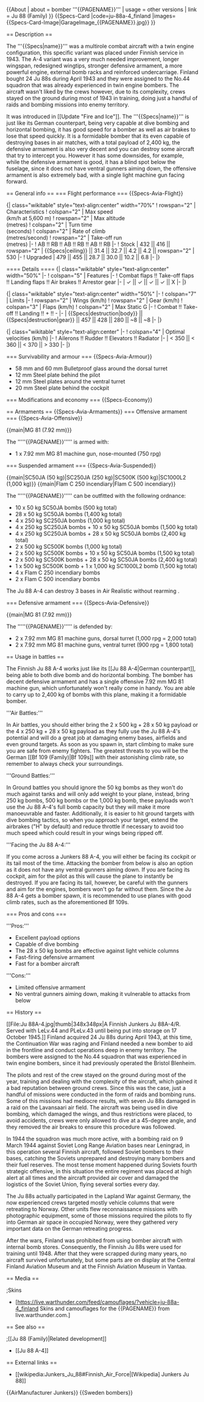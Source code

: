 {{About
| about = bomber '''{{PAGENAME}}'''
| usage = other versions
| link = Ju 88 (Family)
}}
{{Specs-Card
|code=ju-88a-4_finland
|images={{Specs-Card-Image|GarageImage_{{PAGENAME}}.jpg}}
}}

== Description ==
<!-- ''In the description, the first part should be about the history of and the creation and combat usage of the aircraft, as well as its key features. In the second part, tell the reader about the aircraft in the game. Insert a screenshot of the vehicle, so that if the novice player does not remember the vehicle by name, he will immediately understand what kind of vehicle the article is talking about.'' -->
The '''{{Specs|name}}''' was a multirole combat aircraft with a twin engine configuration, this specific variant was placed under Finnish service in 1943.  The A-4 variant was a very much needed improvement, longer wingspan, redesigned wingtips, stronger defensive armament, a more powerful engine, external bomb racks and reinforced undercarriage. Finland bought 24 Ju 88s during April 1943 and they were assigned to the No.44 squadron that was already experienced in twin engine bombers. The aircraft wasn't liked by the crews however, due to its complexity, crews stayed on the ground during most of 1943 in training, doing just a handful of raids and bombing missions into enemy territory.

It was introduced in [[Update "Fire and Ice"]]. The '''{{Specs|name}}''' is just like its German counterpart, being very capable at dive bombing and horizontal bombing, it has good speed for a bomber as well as air brakes to lose that speed quickly. It is a formidable bomber that its even capable of destroying bases in air matches, with a total payload of 2,400 kg, the defensive armament is also very decent and you can destroy some aircraft that try to intercept you. However it has some downsides, for example, while the defensive armament is good, it has a blind spot below the fuselage, since it does not have ventral gunners aiming down, the offensive armament is also extremely bad, with a single light machine gun facing forward.

== General info ==
=== Flight performance ===
{{Specs-Avia-Flight}}
<!-- ''Describe how the aircraft behaves in the air. Speed, manoeuvrability, acceleration and allowable loads - these are the most important characteristics of the vehicle.'' -->

{| class="wikitable" style="text-align:center" width="70%"
! rowspan="2" | Characteristics
! colspan="2" | Max speed<br>(km/h at 5,600 m)
! rowspan="2" | Max altitude<br>(metres)
! colspan="2" | Turn time<br>(seconds)
! colspan="2" | Rate of climb<br>(metres/second)
! rowspan="2" | Take-off run<br>(metres)
|-
! AB !! RB !! AB !! RB !! AB !! RB
|-
! Stock
| 432 || 416 || rowspan="2" | {{Specs|ceiling}} || 31.4 || 32.7 || 4.2 || 4.2 || rowspan="2" | 530
|-
! Upgraded
| 479 || 455 || 28.7 || 30.0 || 10.2 || 6.8
|-
|}

==== Details ====
{| class="wikitable" style="text-align:center" width="50%"
|-
! colspan="5" | Features
|-
! Combat flaps !! Take-off flaps !! Landing flaps !! Air brakes !! Arrestor gear
|-
| ✓ || ✓ || ✓ || ✓ || X     <!-- ✓ -->
|-
|}

{| class="wikitable" style="text-align:center" width="50%"
|-
! colspan="7" | Limits
|-
! rowspan="2" | Wings (km/h)
! rowspan="2" | Gear (km/h)
! colspan="3" | Flaps (km/h)
! colspan="2" | Max Static G
|-
! Combat !! Take-off !! Landing !! + !! -
|-
| {{Specs|destruction|body}} || {{Specs|destruction|gear}} || 457 || 428 || 280 || ~8 || ~8
|-
|}

{| class="wikitable" style="text-align:center"
|-
! colspan="4" | Optimal velocities (km/h)
|-
! Ailerons !! Rudder !! Elevators !! Radiator
|-
| < 350 || < 360 || < 370 || > 330
|-
|}

=== Survivability and armour ===
{{Specs-Avia-Armour}}
<!-- ''Examine the survivability of the aircraft. Note how vulnerable the structure is and how secure the pilot is, whether the fuel tanks are armoured, etc. Describe the armour, if there is any, and also mention the vulnerability of other critical aircraft systems.'' -->

* 58 mm and 60 mm Bulletproof glass around the dorsal turret
* 12 mm Steel plate behind the pilot
* 12 mm Steel plates around the ventral turret
* 20 mm Steel plate behind the cockpit

=== Modifications and economy ===
{{Specs-Economy}}

== Armaments ==
{{Specs-Avia-Armaments}}
=== Offensive armament ===
{{Specs-Avia-Offensive}}
<!-- ''Describe the offensive armament of the aircraft, if any. Describe how effective the cannons and machine guns are in a battle, and also what belts or drums are better to use. If there is no offensive weaponry, delete this subsection.'' -->
{{main|MG 81 (7.92 mm)}}

The '''''{{PAGENAME}}''''' is armed with:

* 1 x 7.92 mm MG 81 machine gun, nose-mounted (750 rpg)

=== Suspended armament ===
{{Specs-Avia-Suspended}}
<!-- ''Describe the aircraft's suspended armament: additional cannons under the wings, bombs, rockets and torpedoes. This section is especially important for bombers and attackers. If there is no suspended weaponry remove this subsection.'' -->
{{main|SC50JA (50 kg)|SC250JA (250 kg)|SC500K (500 kg)|SC1000L2 (1,000 kg)}}
{{main|Flam C 250 incendiary|Flam C 500 incendiary}}

The '''''{{PAGENAME}}''''' can be outfitted with the following ordnance:

* 10 x 50 kg SC50JA bombs (500 kg total)
* 28 x 50 kg SC50JA bombs (1,400 kg total)
* 4 x 250 kg SC250JA bombs (1,000 kg total)
* 4 x 250 kg SC250JA bombs + 10 x 50 kg SC50JA bombs (1,500 kg total)
* 4 x 250 kg SC250JA bombs + 28 x 50 kg SC50JA bombs (2,400 kg total)
* 2 x 500 kg SC500K bombs (1,000 kg total)
* 2 x 500 kg SC500K bombs + 10 x 50 kg SC50JA bombs (1,500 kg total)
* 2 x 500 kg SC500K bombs + 28 x 50 kg SC50JA bombs (2,400 kg total)
* 1 x 500 kg SC500K bomb + 1 x 1,000 kg SC1000L2 bomb (1,500 kg total)
* 4 x Flam C 250 incendiary bombs
* 2 x Flam C 500 incendiary bombs

The Ju 88 A-4 can destroy 3 bases in Air Realistic without rearming .

=== Defensive armament ===
{{Specs-Avia-Defensive}}
<!-- ''Defensive armament with turret machine guns or cannons, crewed by gunners. Examine the number of gunners and what belts or drums are better to use. If defensive weaponry is not available, remove this subsection.'' -->
{{main|MG 81 (7.92 mm)}}

The '''''{{PAGENAME}}''''' is defended by:

* 2 x 7.92 mm MG 81 machine guns, dorsal turret (1,000 rpg = 2,000 total)
* 2 x 7.92 mm MG 81 machine guns, ventral turret (900 rpg = 1,800 total)

== Usage in battles ==
<!-- ''Describe the tactics of playing in the aircraft, the features of using aircraft in a team and advice on tactics. Refrain from creating a "guide" - do not impose a single point of view, but instead, give the reader food for thought. Examine the most dangerous enemies and give recommendations on fighting them. If necessary, note the specifics of the game in different modes (AB, RB, SB).'' -->
The Finnish Ju 88 A-4 works just like its [[Ju 88 A-4|German counterpart]], being able to both dive bomb and do horizontal bombing. The bomber has decent defensive armament and has a single offensive 7.92 mm MG 81 machine gun, which unfortunately won't really come in handy. You are able to carry up to 2,400 kg of bombs with this plane, making it a formidable bomber.

'''Air Battles:'''

In Air battles, you should either bring the 2 x 500 kg + 28 x 50 kg payload or the 4 x 250 kg + 28 x 50 kg payload as they fully use the Ju 88 A-4's potential and will do a great job at damaging enemy bases, airfields and even ground targets. As soon as you spawn in, start climbing to make sure you are safe from enemy fighters. The greatest threats to you will be the German [[Bf 109 (Family)|Bf 109s]] with their astonishing climb rate, so remember to always check your surroundings.

'''Ground Battles:'''

In Ground battles you should ignore the 50 kg bombs as they won't do much against tanks and will only add weight to your plane, instead, bring 250 kg bombs, 500 kg bombs or the 1,000 kg bomb, these payloads won't use the Ju 88 A-4's full bomb capacity but they will make it more manoeuvrable and faster. Additionally, it is easier to hit ground targets with dive bombing tactics, so when you approach your target, extend the airbrakes ("H" by default) and reduce throttle if necessary to avoid too much speed which could result in your wings being ripped off.

'''Facing the Ju 88 A-4:'''

If you come across a Junkers 88 A-4, you will either be facing its cockpit or its tail most of the time. Attacking the bomber from below is also an option as it does not have any ventral gunners aiming down. If you are facing its cockpit, aim for the pilot as this will cause the plane to instantly be destroyed. If you are facing its tail, however, be careful with the gunners and aim for the engines, bombers won't go far without them. Since the Ju 88 A-4 gets a bomber spawn, it is recommended to use planes with good climb rates, such as the aforementioned Bf 109s.

=== Pros and cons ===
<!-- ''Summarise and briefly evaluate the vehicle in terms of its characteristics and combat effectiveness. Mark its pros and cons in the bulleted list. Try not to use more than 6 points for each of the characteristics. Avoid using categorical definitions such as "bad", "good" and the like - use substitutions with softer forms such as "inadequate" and "effective".'' -->

'''Pros:'''

* Excellent payload options
* Capable of dive bombing
* The 28 x 50 kg bombs are effective against light vehicle columns
* Fast-firing defensive armament
* Fast for a bomber aircraft

'''Cons:'''

* Limited offensive armament
* No ventral gunners aiming down, making it vulnerable to attacks from below

== History ==
<!-- ''Describe the history of the creation and combat usage of the aircraft in more detail than in the introduction. If the historical reference turns out to be too long, take it to a separate article, taking a link to the article about the vehicle and adding a block "/History" (example: <nowiki>https://wiki.warthunder.com/(Vehicle-name)/History</nowiki>) and add a link to it here using the <code>main</code> template. Be sure to reference text and sources by using <code><nowiki><ref></ref></nowiki></code>, as well as adding them at the end of the article with <code><nowiki><references /></nowiki></code>. This section may also include the vehicle's dev blog entry (if applicable) and the in-game encyclopedia description (under <code><nowiki>=== In-game description ===</nowiki></code>, also if applicable).'' -->
[[File:Ju 88A-4.jpg|thumb|348x348px|A Finnish Junkers Ju 88A-4/R. Served with LeLv.44 and PLeLv.43 until being put into storage on 17 October 1945.]]
Finland acquired 24 Ju 88s during April 1943, at this time, the Continuation War was raging and Finland needed a new bomber to aid in the frontline and conduct operations deep in enemy territory. The bombers were assigned to the No.44 squadron that was experienced in twin engine bombers, since it had previously operated the Bristol Blenheim.

The pilots and rest of the crew stayed on the ground during most of the year, training and dealing with the complexity of the aircraft, which gained it a bad reputation between ground crews. Since this was the case, just a handful of missions were conducted in the form of raids and bombing runs. Some of this missions had mediocre results, with seven Ju 88s damaged in a raid on the Lavansaari air field. The aircraft was being used in dive bombing, which damaged the wings, and thus restrictions were placed, to avoid accidents, crews were only allowed to dive at a 45-degree angle, and they removed the air breaks to ensure this procedure was followed.

In 1944 the squadron was much more active, with a bombing raid on 9 March 1944 against Soviet Long Range Aviation bases near Leningrad, in this operation several Finnish aircraft, followed Soviet bombers to their bases, catching the Soviets unprepared and destroying many bombers and their fuel reserves. The most tense moment happened during  Soviets fourth strategic offensive, in this situation the entire regiment was placed at high alert at all times and the aircraft provided air cover and damaged the logistics of the Soviet Union, flying several sorties every day.

The Ju 88s actually participated in the Lapland War against Germany, the now experienced crews targeted mostly vehicle columns that were retreating to Norway. Other units flew reconnaissance missions with photographic equipment, some of those missions required the pilots to fly into German air space in occupied Norway, were they gathered very important data on the German retreating progress.

After the wars, Finland was prohibited from using bomber aircraft with internal bomb stores. Consequently, the Finnish Ju 88s were used for training until 1948. After that they were scrapped during many years, no aircraft survived unfortunately, but some parts are on display at the Central Finland Aviation Museum and at the Finnish Aviation Museum in Vantaa.

== Media ==
<!-- ''Excellent additions to the article would be video guides, screenshots from the game, and photos.'' -->

;Skins

* [https://live.warthunder.com/feed/camouflages/?vehicle=ju-88a-4_finland Skins and camouflages for the {{PAGENAME}} from live.warthunder.com.]

== See also ==
<!-- ''Links to the articles on the War Thunder Wiki that you think will be useful for the reader, for example:''
* ''reference to the series of the aircraft;''
* ''links to approximate analogues of other nations and research trees.'' -->

;[[Ju 88 (Family)|Related development]]

* [[Ju 88 A-4]]

== External links ==
<!-- ''Paste links to sources and external resources, such as:''
* ''topic on the official game forum;''
* ''other literature.'' -->

* [[wikipedia:Junkers_Ju_88#Finnish_Air_Force|[Wikipedia] Junkers Ju 88]]

{{AirManufacturer Junkers}}
{{Sweden bombers}}